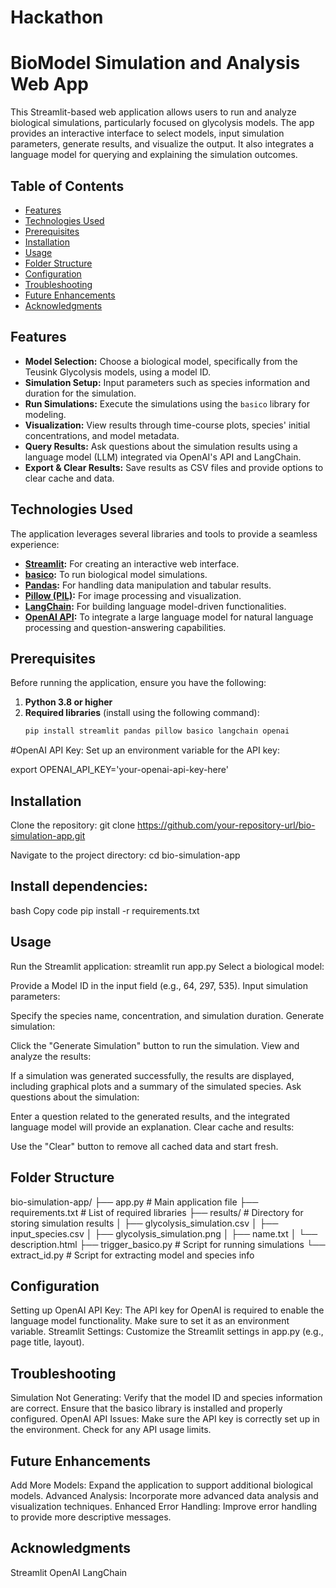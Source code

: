 # Hackathon
# BioModel Simulation and Analysis Web App

This Streamlit-based web application allows users to run and analyze biological simulations, particularly focused on glycolysis models. The app provides an interactive interface to select models, input simulation parameters, generate results, and visualize the output. It also integrates a language model for querying and explaining the simulation outcomes.

## Table of Contents
- [Features](#features)
- [Technologies Used](#technologies-used)
- [Prerequisites](#prerequisites)
- [Installation](#installation)
- [Usage](#usage)
- [Folder Structure](#folder-structure)
- [Configuration](#configuration)
- [Troubleshooting](#troubleshooting)
- [Future Enhancements](#future-enhancements)
- [Acknowledgments](#acknowledgments)

## Features

- **Model Selection:** Choose a biological model, specifically from the Teusink Glycolysis models, using a model ID.
- **Simulation Setup:** Input parameters such as species information and duration for the simulation.
- **Run Simulations:** Execute the simulations using the `basico` library for modeling.
- **Visualization:** View results through time-course plots, species' initial concentrations, and model metadata.
- **Query Results:** Ask questions about the simulation results using a language model (LLM) integrated via OpenAI's API and LangChain.
- **Export & Clear Results:** Save results as CSV files and provide options to clear cache and data.

## Technologies Used

The application leverages several libraries and tools to provide a seamless experience:
- **[Streamlit](https://streamlit.io/):** For creating an interactive web interface.
- **[basico](https://pypi.org/project/basico/):** To run biological model simulations.
- **[Pandas](https://pandas.pydata.org/):** For handling data manipulation and tabular results.
- **[Pillow (PIL)](https://pillow.readthedocs.io/):** For image processing and visualization.
- **[LangChain](https://langchain.readthedocs.io/):** For building language model-driven functionalities.
- **[OpenAI API](https://platform.openai.com/docs/):** To integrate a large language model for natural language processing and question-answering capabilities.

## Prerequisites

Before running the application, ensure you have the following:
1. **Python 3.8 or higher**
2. **Required libraries** (install using the following command):
   ```bash
   pip install streamlit pandas pillow basico langchain openai

 #OpenAI API Key: Set up an environment variable for the API key:

  export OPENAI_API_KEY='your-openai-api-key-here'
  
## Installation
Clone the repository:
git clone https://github.com/your-repository-url/bio-simulation-app.git

Navigate to the project directory:
cd bio-simulation-app

## Install dependencies:

bash
Copy code
pip install -r requirements.txt

## Usage

Run the Streamlit application:
streamlit run app.py
Select a biological model:

Provide a Model ID in the input field (e.g., 64, 297, 535).
Input simulation parameters:

Specify the species name, concentration, and simulation duration.
Generate simulation:

Click the "Generate Simulation" button to run the simulation.
View and analyze the results:

If a simulation was generated successfully, the results are displayed, including graphical plots and a summary of the simulated species.
Ask questions about the simulation:

Enter a question related to the generated results, and the integrated language model will provide an explanation.
Clear cache and results:

Use the "Clear" button to remove all cached data and start fresh.

## Folder Structure

bio-simulation-app/
├── app.py                  # Main application file
├── requirements.txt        # List of required libraries
├── results/                # Directory for storing simulation results
│   ├── glycolysis_simulation.csv
│   ├── input_species.csv
│   ├── glycolysis_simulation.png
│   ├── name.txt
│   └── description.html
├── trigger_basico.py       # Script for running simulations
└── extract_id.py           # Script for extracting model and species info

## Configuration

Setting up OpenAI API Key:
The API key for OpenAI is required to enable the language model functionality. Make sure to set it as an environment variable.
Streamlit Settings:
Customize the Streamlit settings in app.py (e.g., page title, layout).

## Troubleshooting

Simulation Not Generating:
Verify that the model ID and species information are correct.
Ensure that the basico library is installed and properly configured.
OpenAI API Issues:
Make sure the API key is correctly set up in the environment.
Check for any API usage limits.

## Future Enhancements

Add More Models: Expand the application to support additional biological models.
Advanced Analysis: Incorporate more advanced data analysis and visualization techniques.
Enhanced Error Handling: Improve error handling to provide more descriptive messages.


## Acknowledgments

Streamlit
OpenAI
LangChain
